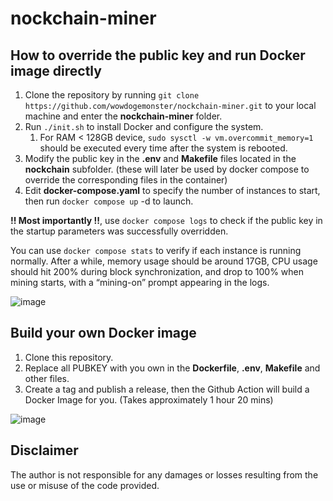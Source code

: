 # nockchain-miner

## How to override the public key and run Docker image directly

1. Clone the repository by running `git clone https://github.com/wowdogemonster/nockchain-miner.git` to your local machine and enter the **nockchain-miner** folder.
1. Run `./init.sh` to install Docker and configure the system.
   1. For RAM < 128GB device, `sudo sysctl -w vm.overcommit_memory=1` should be executed every time after the system is rebooted.
1. Modify the public key in the **.env** and **Makefile** files located in the **nockchain** subfolder. (these will later be used by docker compose to override the corresponding files in the container)
1. Edit **docker-compose.yaml** to specify the number of instances to start, then run `docker compose up` -d to launch.

**!! Most importantly !!**, use `docker compose logs` to check if the public key in the startup parameters was successfully overridden. 

You can use `docker compose stats` to verify if each instance is running normally. After a while, memory usage should be around 17GB, CPU usage should hit 200% during block synchronization, and drop to 100% when mining starts, with a “mining-on” prompt appearing in the logs.

![image](https://github.com/user-attachments/assets/a70935da-4a94-4dd7-ba8e-4298817225b2)

## Build your own Docker image

1. Clone this repository.
1. Replace all PUBKEY with you own in the **Dockerfile**, **.env**, **Makefile** and other files.
1. Create a tag and publish a release, then the Github Action will build a Docker Image for you. (Takes approximately 1 hour 20 mins)

![image](https://github.com/user-attachments/assets/6bf5bc1d-d151-4f53-87c6-56a300eb9b1c)

## Disclaimer

The author is not responsible for any damages or losses resulting from the use or misuse of the code provided.
